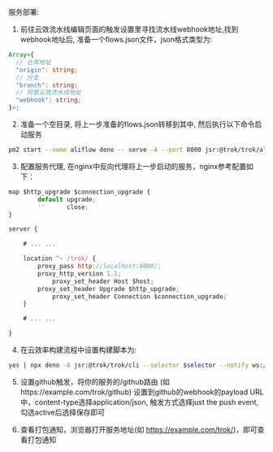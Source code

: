 服务部署:

1. 前往云效流水线编辑页面的触发设置里寻找流水线webhook地址,找到webhook地址后,
   准备一个flows.json文件，json格式类型为:

```typescript
Array<{
  // 仓库地址
  "origin": string;
  // 分支
  "branch": string;
  // 阿里云效流水线地址
  "webhook": string;
}>;
```

2. 准备一个空目录, 将上一步准备的flows.json转移到其中, 然后执行以下命令启动服务

```bash
pm2 start --name aliflow deno -- serve -A --port 8000 jsr:@trok/trok/aliflow
```

3. 配置服务代理, 在nginx中反向代理将上一步启动的服务，nginx参考配置如下：

```javascript
map $http_upgrade $connection_upgrade {
    	default upgrade;
        ''      close;
}

server {

	# ... ...

	location ^~ /trok/ {
		proxy_pass http://localhost:8000/;
 		proxy_http_version 1.1;
        	proxy_set_header Host $host;
   		proxy_set_header Upgrade $http_upgrade;
        	proxy_set_header Connection $connection_upgrade;
	}

	# ... ...

}
```

4. 在云效率构建流程中设置构建脚本为:

```bash
yes | npx deno -A jsr:@trok/trok/cli --selector $selector --notify ws://example.com/trok/ && npx deno -A jsr:@trok/trok/summaryDist
```

5. 设置github触发，将你的服务的/github路由 (如https://example.com/trok/github)
   设置到github的webhook的payload URL中，content-type选择application/json,
   触发方式选择just the push event, 勾选active后选择保存即可

6. 查看打包通知，浏览器打开服务地址(如
   https://example.com/trok/)，即可查看打包通知
